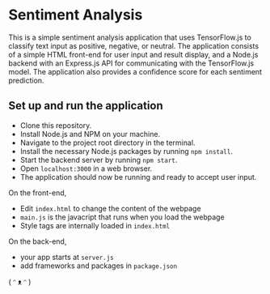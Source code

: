 # Sentiment Analysis

This is a simple sentiment analysis application that uses TensorFlow.js to classify text input as positive, negative, or neutral. The application consists of a simple HTML front-end for user input and result display, and a Node.js backend with an Express.js API for communicating with the TensorFlow.js model. The application also provides a confidence score for each sentiment prediction.

## Set up and run the application

- Clone this repository.
- Install Node.js and NPM on your machine.
- Navigate to the project root directory in the terminal.
- Install the necessary Node.js packages by running `npm install`.
- Start the backend server by running `npm start`.
- Open `localhost:3000` in a web browser.
- The application should now be running and ready to accept user input.

On the front-end,

- Edit `index.html` to change the content of the webpage
- `main.js` is the javacript that runs when you load the webpage
- Style tags are internally loaded in `index.html`

On the back-end,

- your app starts at `server.js`
- add frameworks and packages in `package.json`


( ᵔ ᴥ ᵔ )
